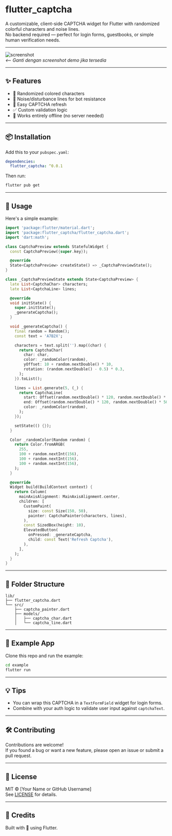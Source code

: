 # flutter_captcha

A customizable, client-side CAPTCHA widget for Flutter with randomized colorful characters and noise lines.  
No backend required — perfect for login forms, guestbooks, or simple human verification needs.

---

![screenshot](https://raw.githubusercontent.com/yourusername/flutter_captcha/main/assets/example.png)  
*<-- Ganti dengan screenshot demo jika tersedia*

---

## ✨ Features

- 🎨 Randomized colored characters
- 🔀 Noise/disturbance lines for bot resistance
- 🔄 Easy CAPTCHA refresh
- ✅ Custom validation logic
- 🚫 Works entirely offline (no server needed)

---

## 📦 Installation

Add this to your `pubspec.yaml`:

```yaml
dependencies:
  flutter_captcha: ^0.0.1
```

Then run:

```bash
flutter pub get
```

---

## 🚀 Usage

Here's a simple example:

```dart
import 'package:flutter/material.dart';
import 'package:flutter_captcha/flutter_captcha.dart';
import 'dart:math';

class CaptchaPreview extends StatefulWidget {
  const CaptchaPreview({super.key});

  @override
  State<CaptchaPreview> createState() => _CaptchaPreviewState();
}

class _CaptchaPreviewState extends State<CaptchaPreview> {
  late List<CaptchaChar> characters;
  late List<CaptchaLine> lines;

  @override
  void initState() {
    super.initState();
    _generateCaptcha();
  }

  void _generateCaptcha() {
    final random = Random();
    const text = 'A7B2X';

    characters = text.split('').map((char) {
      return CaptchaChar(
        char: char,
        color: _randomColor(random),
        yOffset: 10 + random.nextDouble() * 10,
        rotation: (random.nextDouble() - 0.5) * 0.3,
      );
    }).toList();

    lines = List.generate(5, (_) {
      return CaptchaLine(
        start: Offset(random.nextDouble() * 120, random.nextDouble() * 50),
        end: Offset(random.nextDouble() * 120, random.nextDouble() * 50),
        color: _randomColor(random),
      );
    });

    setState(() {});
  }

  Color _randomColor(Random random) {
    return Color.fromARGB(
      255,
      100 + random.nextInt(156),
      100 + random.nextInt(156),
      100 + random.nextInt(156),
    );
  }

  @override
  Widget build(BuildContext context) {
    return Column(
      mainAxisAlignment: MainAxisAlignment.center,
      children: [
        CustomPaint(
          size: const Size(150, 50),
          painter: CaptchaPainter(characters, lines),
        ),
        const SizedBox(height: 10),
        ElevatedButton(
          onPressed: _generateCaptcha,
          child: const Text('Refresh Captcha'),
        ),
      ],
    );
  }
}
```

---

## 📁 Folder Structure

```
lib/
├── flutter_captcha.dart
└── src/
    ├── captcha_painter.dart
    ├── models/
    │   ├── captcha_char.dart
    │   └── captcha_line.dart
```

---

## 🧪 Example App

Clone this repo and run the example:

```bash
cd example
flutter run
```

---

## 💡 Tips

- You can wrap this CAPTCHA in a `TextFormField` widget for login forms.
- Combine with your auth logic to validate user input against `captchaText`.

---

## 🛠️ Contributing

Contributions are welcome!  
If you found a bug or want a new feature, please open an issue or submit a pull request.

---

## 📄 License

MIT © [Your Name or GitHub Username]  
See [LICENSE](LICENSE) for details.

---

## 🙌 Credits

Built with 💙 using Flutter.
